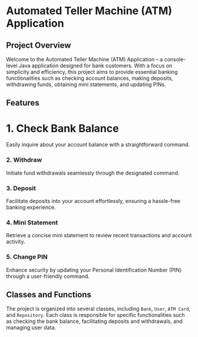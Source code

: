 # Automated Teller Machine (ATM) Application

## Project Overview

Welcome to the Automated Teller Machine (ATM) Application – a console-level Java application designed for bank customers. With a focus on simplicity and efficiency, this project aims to provide essential banking functionalities such as checking account balances, making deposits, withdrawing funds, obtaining mini statements, and updating PINs.
## Features

# 1. Check Bank Balance

Easily inquire about your account balance with a straightforward command.

### 2. Withdraw

Initiate fund withdrawals seamlessly through the designated command.

### 3. Deposit

Facilitate deposits into your account effortlessly, ensuring a hassle-free banking experience.

### 4. Mini Statement

Retrieve a concise mini statement to review recent transactions and account activity.

### 5. Change PIN

Enhance security by updating your Personal Identification Number (PIN) through a user-friendly command.

## Classes and Functions

The project is organized into several classes, including `Bank`, `User`, `ATM Card`, and `Repository`. Each class is responsible for specific functionalities such as checking the bank balance, facilitating deposits and withdrawals, and managing user data.

